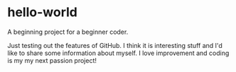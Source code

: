 # hello-world
A beginning project for a beginner coder. 

Just testing out the features of GitHub. I think it is interesting stuff and I'd like to share some information about myself. I love improvement and coding is my my next passion project!
